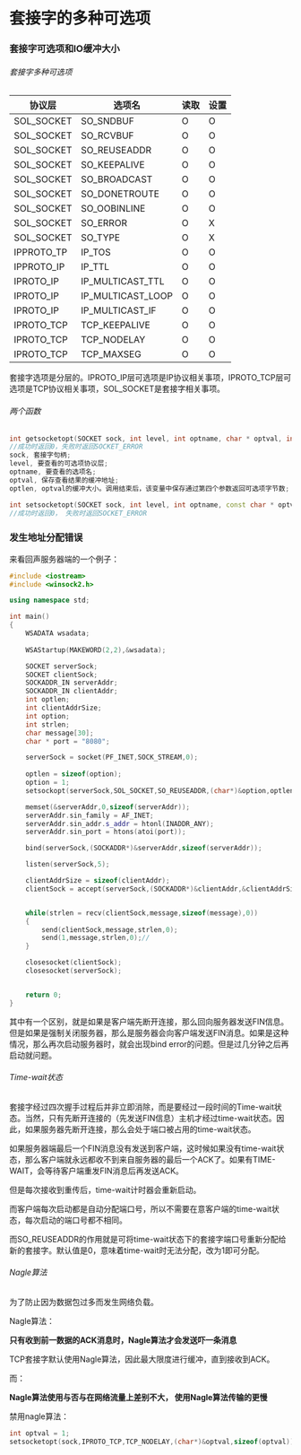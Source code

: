 # 套接字的多种可选项

### 套接字可选项和IO缓冲大小

###### 套接字多种可选项

| 协议层     | 选项名            | 读取 | 设置 |
| ---------- | ----------------- | ---- | ---- |
| SOL_SOCKET | SO_SNDBUF         | O    | O    |
| SOL_SOCKET | SO_RCVBUF         | O    | O    |
| SOL_SOCKET | SO_REUSEADDR      | O    | O    |
| SOL_SOCKET | SO_KEEPALIVE      | O    | O    |
| SOL_SOCKET | SO_BROADCAST      | O    | O    |
| SOL_SOCKET | SO_DONETROUTE     | O    | O    |
| SOL_SOCKET | SO_OOBINLINE      | O    | O    |
| SOL_SOCKET | SO_ERROR          | O    | X    |
| SOL_SOCKET | SO_TYPE           | O    | X    |
| IPPROTO_TP | IP_TOS            | O    | O    |
| IPPROTO_IP | IP_TTL            | O    | O    |
| IPROTO_IP  | IP_MULTICAST_TTL  | O    | O    |
| IPROTO_IP  | IP_MULTICAST_LOOP | O    | O    |
| IPROTO_IP  | IP_MULTICAST_IF   | O    | O    |
| IPROTO_TCP | TCP_KEEPALIVE     | O    | O    |
| IPROTO_TCP | TCP_NODELAY       | O    | O    |
| IPROTO_TCP | TCP_MAXSEG        | O    | O    |



套接字选项是分层的。IPROTO_IP层可选项是IP协议相关事项，IPROTO_TCP层可选项是TCP协议相关事项，SOL_SOCKET是套接字相关事项。



###### 两个函数

```c++
int getsocketopt(SOCKET sock, int level, int optname, char * optval, int * optlen);
//成功时返回0，失败时返回SOCKET_ERROR
sock, 套接字句柄;
level, 要查看的可选项协议层;
optname, 要查看的选项名;
optval, 保存查看结果的缓冲地址;
optlen, optval的缓冲大小。调用结束后，该变量中保存通过第四个参数返回可选项字节数;
```



```c++
int setsocketopt(SOCKET sock, int level, int optname, const char * optval, int optlen);
//成功时返回0， 失败时返回SOCKET_ERROR

```



### 发生地址分配错误

来看回声服务器端的一个例子：

```c++
#include <iostream>
#include <winsock2.h>

using namespace std;

int main()
{
    WSADATA wsadata;
    
    WSAStartup(MAKEWORD(2,2),&wsadata);

    SOCKET serverSock;
    SOCKET clientSock;
    SOCKADDR_IN serverAddr;
    SOCKADDR_IN clientAddr;
    int optlen;
    int clientAddrSize;
    int option;
    int strlen;
    char message[30];
    char * port = "8080";

    serverSock = socket(PF_INET,SOCK_STREAM,0);
    
    optlen = sizeof(option);
    option = 1;
    setsockopt(serverSock,SOL_SOCKET,SO_REUSEADDR,(char*)&option,optlen);

    memset(&serverAddr,0,sizeof(serverAddr));
    serverAddr.sin_family = AF_INET;
    serverAddr.sin_addr.s_addr = htonl(INADDR_ANY);
    serverAddr.sin_port = htons(atoi(port));

    bind(serverSock,(SOCKADDR*)&serverAddr,sizeof(serverAddr));

    listen(serverSock,5);

    clientAddrSize = sizeof(clientAddr);
    clientSock = accept(serverSock,(SOCKADDR*)&clientAddr,&clientAddrSize);


    while(strlen = recv(clientSock,message,sizeof(message),0))
    {
        send(clientSock,message,strlen,0);
        send(1,message,strlen,0);//
    }

    closesocket(clientSock);
    closesocket(serverSock);


    return 0;
}
```



其中有一个区别，就是如果是客户端先断开连接，那么回向服务器发送FIN信息。但是如果是强制关闭服务器，那么是服务器会向客户端发送FIN消息。如果是这种情况，那么再次启动服务器时，就会出现bind error的问题。但是过几分钟之后再启动就问题。



###### Time-wait状态

套接字经过四次握手过程后并非立即消除，而是要经过一段时间的Time-wait状态。当然，只有先断开连接的（先发送FIN信息）主机才经过time-wait状态。因此，如果服务器先断开连接，那么会处于端口被占用的time-wait状态。

如果服务器端最后一个FIN消息没有发送到客户端，这时候如果没有time-wait状态，那么客户端就永远都收不到来自服务器的最后一个ACK了。如果有TIME-WAIT，会等待客户端重发FIN消息后再发送ACK。

但是每次接收到重传后，time-wait计时器会重新启动。

而客户端每次启动都是自动分配端口号，所以不需要在意客户端的time-wait状态，每次启动的端口号都不相同。

而SO_REUSEADDR的作用就是可将time-wait状态下的套接字端口号重新分配给新的套接字。默认值是0，意味着time-wait时无法分配，改为1即可分配。



###### Nagle算法

为了防止因为数据包过多而发生网络负载。

Nagle算法：

**只有收到前一数据的ACK消息时，Nagle算法才会发送吓一条消息**

TCP套接字默认使用Nagle算法，因此最大限度进行缓冲，直到接收到ACK。

而：

**Nagle算法使用与否与在网络流量上差别不大， 使用Nagle算法传输的更慢**

禁用nagle算法：

```c++
int optval = 1;
setsocketopt(sock,IPROTO_TCP,TCP_NODELAY,(char*)&optval,sizeof(optval));
```

